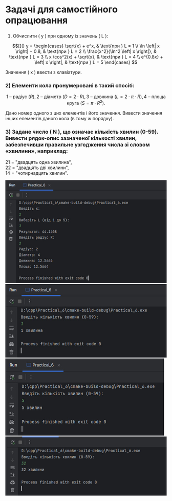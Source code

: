 # Задачі для самостійного опрацювання

### 
1) Обчислити ( y ) при одному із значень ( L ):

$$[]()
y =
\begin{cases}
\sqrt{x} + e^x, & \text{при } L = 1 \\
\ln \left| x \right| + 0.8, & \text{при } L = 2 \\
\frac{x^2}{\ln^2 \left| x \right|}, & \text{при } L = 3 \\
x \cos^2(x) + \sqrt{x}, & \text{при } L = 4 \\
e^{0.8x} + \left| x \right|, & \text{при } L = 5
\end{cases}
$$

Значення  ( x ) ввести з клавіатури.

### 2) Елементи кола пронумеровані в такий спосіб:

$$
\text{1 – радіус } ( R ),
\text{2 – діаметр } ( D = 2 \cdot R ), 
\text{3 – довжина } ( L = 2 \cdot \pi \cdot R ),
\text{4 – площа круга } ( S = \pi \cdot R^2 ).
$$

Дано номер одного з цих елементів і його значення. Вивести значення інших елементів даного кола (в тому ж порядку).

### 3) Задане число ( N ), що означає кількість хвилин (0-59). Вивести рядок-опис зазначеної кількості хвилин, забезпечивши правильне узгодження числа зі словом «хвилини», наприклад:

21 = "двадцять одна хвилина",  
22 = "двадцять дві хвилини",  
14 = "чотирнадцять хвилин".

![6 (1).jpg](screenshots%2F6%20%281%29.jpg)
![6 (2).jpg](screenshots%2F6%20%282%29.jpg)
![6 (3).jpg](screenshots%2F6%20%283%29.jpg)
![6 (4).jpg](screenshots%2F6%20%284%29.jpg)
